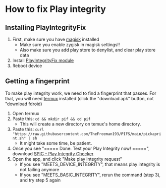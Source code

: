 # How to fix Play integrity

## Installing PlayIntegrityFix
1. First, make sure you have [magisk](/help/installing-magisk) installed
   - Make sure you enable zygisk in magisk settings!!
   - Also make sure you add play store to denylist, and clear play store data
2. Install [PlayIntegrityFix module](https://github.com/chiteroman/PlayIntegrityFix/releases/latest)
3. Reboot device

## Getting a fingerprint
To make play integrity work, we need to find a fingerprint that passes. For that, you will need [termux](https://f-droid.org/en/packages/com.termux/) installed (click the "download apk" button, not "download fdroid)

1. Open termux
2. Paste this: `cd && mkdir pif && cd pif`
   - This will create a new directory on temux's home directory.
3. Paste this: `curl "https://raw.githubusercontent.com/TheFreeman193/PIFS/main/pickaprint.sh" | sh`
   - It might take some time, be patient.
4. Once you see "===== Done. Test your Play Integrity now! =====", download [SPIC - Play Integrity Checker](https://play.google.com/store/apps/details?id=com.henrikherzig.playintegritychecker)
5. Open the app, and click "Make play integrity request"
   - If you see "MEETS_DEVICE_INTEGRITY", that means play integrity is not failing anymore
   - If you see "MEETS_BASIC_INTEGRITY", rerun the command (step 3), and try step 5 again
